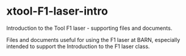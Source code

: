 # xtool-F1-laser-intro
Introduction to the Tool F1 laser - supporting files and documents.

Files and documents useful for using the F1 laser at BARN, especially intended to support the Introduction to the F1 laser class.
